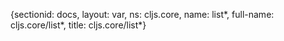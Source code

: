 {sectionid: docs, layout: var, ns: cljs.core, name: list*, full-name: cljs.core/list*,
  title: cljs.core/list*}
